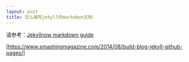 ```yaml
---
layout: post
title: 怎么编写jekyll的markdown文档
---
```


请参考：[Jekyllnow markdown  guide](https://raw.githubusercontent.com/barryclark/www.jekyllnow.com/gh-pages/_posts/2014-6-19-Markdown-Style-Guide.md)

[https://www.smashingmagazine.com/2014/08/build-blog-jekyll-github-pages/]

